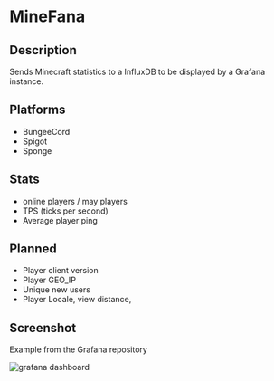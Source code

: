 # MineFana

## Description

Sends Minecraft statistics to a InfluxDB to be displayed by a Grafana instance.

## Platforms

* BungeeCord
* Spigot
* Sponge

## Stats

* online players / may players
* TPS (ticks per second)
* Average player ping

## Planned

* Player client version
* Player GEO_IP
* Unique new users
* Player Locale, view distance, 

## Screenshot

Example from the Grafana repository

![grafana dashboard](https://grafana.org/assets/img/features/dashboard_ex1.png)
